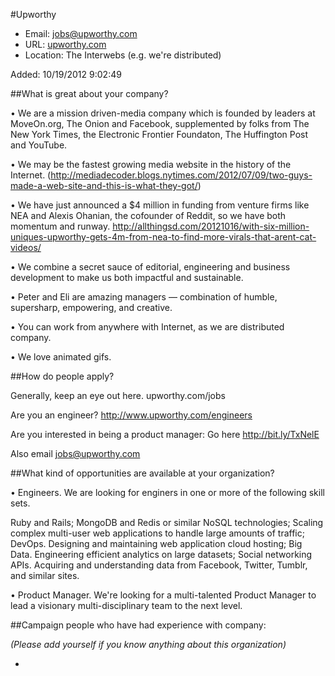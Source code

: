 
#Upworthy

* Email: [jobs@upworthy.com](mailto:jobs@upworthy.com)
* URL: [upworthy.com](upworthy.com)
* Location: The Interwebs (e.g. we're distributed)

Added: 10/19/2012 9:02:49

##What is great about your company?

• We are a mission driven-media company which is founded by leaders at MoveOn.org, The Onion and Facebook, supplemented by folks from The New York Times, the Electronic Frontier Foundaton, The Huffington Post and YouTube.

• We may be the fastest growing media website in the history of the Internet. (http://mediadecoder.blogs.nytimes.com/2012/07/09/two-guys-made-a-web-site-and-this-is-what-they-got/)

• We have just announced a $4 million in funding from venture firms like NEA and Alexis Ohanian, the cofounder of Reddit, so we have both momentum and runway. http://allthingsd.com/20121016/with-six-million-uniques-upworthy-gets-4m-from-nea-to-find-more-virals-that-arent-cat-videos/

• We combine a secret sauce of editorial, engineering and business development to make us both impactful and sustainable.

• Peter and Eli are amazing managers — combination of humble, supersharp, empowering, and creative.

• You can work from anywhere with Internet, as we are distributed company.

• We love animated gifs.



##How do people apply?

Generally, keep an eye out here. upworthy.com/jobs

Are you an engineer? http://www.upworthy.com/engineers

Are you interested in being a product manager: Go here http://bit.ly/TxNelE

Also email jobs@upworthy.com

##What kind of opportunities are available at your organization?

• Engineers. We are looking for enginers in one or more of the following skill sets.

Ruby and Rails; MongoDB and Redis or similar NoSQL technologies; Scaling complex multi-user web applications to handle large amounts of traffic; DevOps. Designing and maintaining web application cloud hosting; Big Data. Engineering efficient analytics on large datasets; Social networking APIs. Acquiring and understanding data from Facebook, Twitter, Tumblr, and similar sites.

• Product Manager. We're looking for a multi-talented Product Manager to lead a visionary multi-disciplinary team to the next level.





##Campaign people who have had experience with company:

*(Please add yourself if you know anything about this organization)*

* 


    
